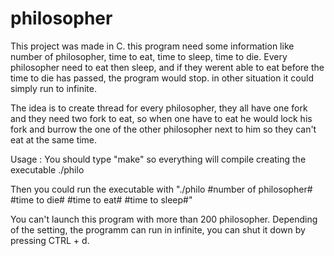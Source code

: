 # philosopher
This project was made in C.
this program need some information like number of philosopher, time to eat, time to sleep, time to die.
Every philosopher need to eat then sleep, and if they werent able to eat before the time to die has passed, the program would stop. in other situation it could simply run to infinite.

The idea is to create thread for every philosopher, they all have one fork and they need two fork to eat, so when one have to eat he would lock his fork and burrow the one of the other philosopher next to him so they can't eat at the same time.

Usage : You should type "make" so everything will compile creating the executable ./philo

Then you could run the executable with "./philo #number of philosopher# #time to die# #time to eat# #time to sleep#"

You can't launch this program with more than 200 philosopher. Depending of the setting, the programm can run in infinite, you can shut it down by pressing CTRL + d.
